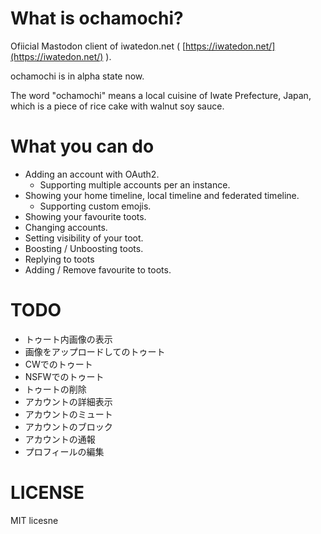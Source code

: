 # What is ochamochi?
Ofiicial Mastodon client of iwatedon.net ( [https://iwatedon.net/](https://iwatedon.net/) ).

ochamochi is in alpha state now.

The word "ochamochi" means a local cuisine of Iwate Prefecture, Japan, which is a piece of rice cake with walnut soy sauce.

# What you can do

- Adding an account with OAuth2.
  - Supporting multiple accounts per an instance.
- Showing your home timeline, local timeline and federated timeline.
  - Supporting custom emojis.
- Showing your favourite toots.
- Changing accounts.
- Setting visibility of your toot.
- Boosting / Unboosting toots.
- Replying to toots
- Adding / Remove favourite to toots.

# TODO

- トゥート内画像の表示
- 画像をアップロードしてのトゥート
- CWでのトゥート
- NSFWでのトゥート
- トゥートの削除
- アカウントの詳細表示
- アカウントのミュート
- アカウントのブロック
- アカウントの通報
- プロフィールの編集

# LICENSE
MIT licesne